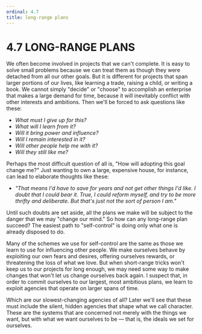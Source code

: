 ```yaml
---
ordinal: 4.7
title: long-range plans
---
```


# 4.7 LONG-RANGE PLANS

We often become involved in projects that we can't complete. It is easy to solve small problems because we can treat them as though they were detached from all our other goals. But it is different for projects that span larger portions of our lives, like learning a trade, raising a child, or writing a book. We cannot simply "decide" or "choose" to accomplish an enterprise that makes a large demand for time, because it will inevitably conflict with other interests and ambitions. Then we'll be forced to ask questions like these:

- _What must I give up for this?_
- _What will I learn from it?_
- _Will it bring power and influence?_
- _Will I remain interested in it?_
- _Will other people help me with it?_
- _Will they still like me?_

Perhaps the most difficult question of all is, "How will adopting this goal change me?" Just wanting to own a large, expensive house, for instance, can lead to elaborate thoughts like these:

- _"That means I'd have to save for years and not get other things I'd like. I doubt that I could bear it. True, I could reform myself, and try to be more thrifty and deliberate. But that's just not the sort of person I am."_

Until such doubts are set aside, all the plans we make will be subject to the danger that we may "change our mind." So how can any long-range plan succeed? The easiest path to "self-control" is doing only what one is already disposed to do.

Many of the schemes we use for self-control are the same as those we learn to use for influencing other people. We make ourselves behave by exploiting our own fears and desires, offering ourselves rewards, or threatening the loss of what we love. But when short-range tricks won't keep us to our projects for long enough, we may need some way to make changes that won't let us change ourselves back again. I suspect that, in order to commit ourselves to our largest, most ambitious plans, we learn to exploit agencies that operate on larger spans of time.

Which are our slowest-changing agencies of all? Later we'll see that these must include the silent, hidden agencies that shape what we call character. These are the systems that are concerned not merely with the things we want, but with what we want ourselves to be &mdash; that is, the ideals we set for ourselves.
